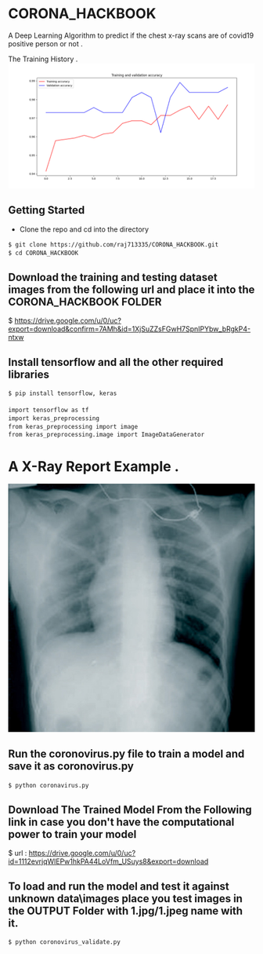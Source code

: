 # CORONA_HACKBOOK

A Deep Learning Algorithm to predict if the chest x-ray scans are of  covid19 positive person or not .



The Training History .
![](Training_history.png)


## Getting Started
- Clone the repo and cd into the directory
```sh
$ git clone https://github.com/raj713335/CORONA_HACKBOOK.git
$ cd CORONA_HACKBOOK
```

## Download the training and testing dataset images from the following url and place it into the CORONA_HACKBOOK FOLDER

$ https://drive.google.com/u/0/uc?export=download&confirm=7AMh&id=1XjSuZZsFGwH7SpnIPYbw_bRgkP4-ntxw



## Install tensorflow and all the other required libraries 

```sh
$ pip install tensorflow, keras 

import tensorflow as tf
import keras_preprocessing
from keras_preprocessing import image
from keras_preprocessing.image import ImageDataGenerator
```



# A X-Ray Report Example .

![](gr1_lrg-a.jpg)



## Run the coronovirus.py file to train a model and save it as coronovirus.py

```sh
$ python coronavirus.py
```

## Download The Trained Model From the Following link in case you don't have the computational power to train your model

$ url : https://drive.google.com/u/0/uc?id=1112evrjqWlEPw1hkPA44LoVfm_USuys8&export=download


## To load and run the model and test it against unknown data\images place you test images in the OUTPUT Folder with 1.jpg/1.jpeg name with it.


```sh
$ python coronovirus_validate.py
```

